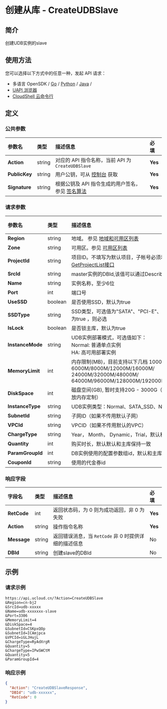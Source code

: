 # 创建从库 - CreateUDBSlave

## 简介

创建UDB实例的slave






## 使用方法

您可以选择以下方式中的任意一种，发起 API 请求：
- 多语言 OpenSDK / [Go](https://github.com/ucloud/ucloud-sdk-go) / [Python](https://github.com/ucloud/ucloud-sdk-python3) / [Java](https://github.com/ucloud/ucloud-sdk-java) /
- [UAPI 浏览器](https://console.ucloud.cn/uapi/detail?id=CreateUDBSlave)
- [CloudShell 云命令行](https://shell.ucloud.cn/)


## 定义

### 公共参数

| 参数名 | 类型 | 描述信息 | 必填 |
|:---|:---|:---|:---|
| **Action**     | string  | 对应的 API 指令名称，当前 API 为 `CreateUDBSlave`                        | **Yes** |
| **PublicKey**  | string  | 用户公钥，可从 [控制台](https://console.ucloud.cn/uapi/apikey) 获取                                             | **Yes** |
| **Signature**  | string  | 根据公钥及 API 指令生成的用户签名，参见 [签名算法](api/summary/signature.md)  | **Yes** |

### 请求参数

| 参数名 | 类型 | 描述信息 | 必填 |
|:---|:---|:---|:---|
| **Region** | string | 地域。 参见 [地域和可用区列表](api/summary/regionlist) |**Yes**|
| **Zone** | string | 可用区。参见 [可用区列表](api/summary/regionlist) |No|
| **ProjectId** | string | 项目ID。不填写为默认项目，子帐号必须填写。 请参考[GetProjectList接口](api/summary/get_project_list) |No|
| **SrcId** | string | master实例的DBId,该值可以通过DescribeUDBInstance获取 |**Yes**|
| **Name** | string | 实例名称，至少6位 |**Yes**|
| **Port** | int | 端口号 |No|
| **UseSSD** | boolean | 是否使用SSD，默认为true |No|
| **SSDType** | string | SSD类型，可选值为"SATA"、"PCI-E"、“NVMe”，如果UseSSD为true ，则必选 |No|
| **IsLock** | boolean | 是否锁主库，默认为true |No|
| **InstanceMode** | string | UDB实例部署模式，可选值如下：<br />Normal: 普通单点实例<br />HA: 高可用部署实例 |No|
| **MemoryLimit** | int | 内存限制(MB)，目前支持以下几档 1000M/2000M/4000M/ 6000M/8000M/12000M/16000M/ 24000M/32000M/48000M/ 64000M/96000M/128000M/192000M/256000M/320000M |No|
| **DiskSpace** | int | 磁盘空间(GB), 暂时支持20G - 3000G（API支持，前端暂时只开放内存定制） |No|
| **InstanceType** | string | UDB实例类型：Normal、SATA_SSD、NVMe_SSD |No|
| **SubnetId** | string | 子网ID（如果不传用默认子网） |No|
| **VPCId** | string | VPCID（如果不传用默认的VPC） |No|
| **ChargeType** | string | Year， Month， Dynamic，Trial，默认和主库保持一致 |No|
| **Quantity** | int | 购买时长，默认默认和主库保持一致 |No|
| **ParamGroupId** | int | DB实例使用的配置参数组id，默认和主库保持一致 |No|
| **CouponId** | string | 使用的代金券id |No|

### 响应字段

| 字段名 | 类型 | 描述信息 | 必填 |
|:---|:---|:---|:---|
| **RetCode** | int | 返回状态码，为 0 则为成功返回，非 0 为失败 |**Yes**|
| **Action** | string | 操作指令名称 |**Yes**|
| **Message** | string | 返回错误消息，当 `RetCode` 非 0 时提供详细的描述信息 |No|
| **DBId** | string | 创建slave的DBId |No|




## 示例

### 请求示例
    
```
https://api.ucloud.cn/?Action=CreateUDBSlave 
&Region=cn-bj2
&SrcId=udb-xxxxx
&Name=udb-xxxxxxx-slave
&Port=3306     
&MemoryLimit=4
&DiskSpace=4
&SubnetId=CSKpxQOp
&SubnetId=ICAmjpca
&VPCId=iGLJHujL
&ChargeType=RyAdXrgR
&Quantity=5
&ChargeType=IPwSWCtM
&Quantity=5
&ParamGroupId=4
```

### 响应示例
    
```json
{
  "Action": "CreateUDBSlaveResponse",
  "DBId": "udb-xxxxxx",
  "RetCode": 0
}
```





